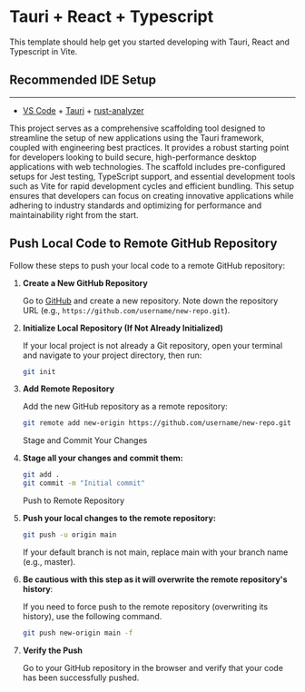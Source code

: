 # Tauri + React + Typescript

This template should help get you started developing with Tauri, React and Typescript in Vite.

## Recommended IDE Setup
---

- [VS Code](https://code.visualstudio.com/) + [Tauri](https://marketplace.visualstudio.com/items?itemName=tauri-apps.tauri-vscode) + [rust-analyzer](https://marketplace.visualstudio.com/items?itemName=rust-lang.rust-analyzer)

This project serves as a comprehensive scaffolding tool designed to streamline the setup of new applications using the Tauri framework, coupled with engineering best practices. It provides a robust starting point for developers looking to build secure, high-performance desktop applications with web technologies. The scaffold includes pre-configured setups for Jest testing, TypeScript support, and essential development tools such as Vite for rapid development cycles and efficient bundling. This setup ensures that developers can focus on creating innovative applications while adhering to industry standards and optimizing for performance and maintainability right from the start.

## Push Local Code to Remote GitHub Repository

Follow these steps to push your local code to a remote GitHub repository:

1. **Create a New GitHub Repository**

   Go to [GitHub](https://github.com/) and create a new repository. Note down the repository URL (e.g., `https://github.com/username/new-repo.git`).

2. **Initialize Local Repository (If Not Already Initialized)**

   If your local project is not already a Git repository, open your terminal and navigate to your project directory, then run:

   ```bash
   git init
   ```

3. **Add Remote Repository**

    Add the new GitHub repository as a remote repository: 

    ```bash
    git remote add new-origin https://github.com/username/new-repo.git ✅
    ```

    Stage and Commit Your Changes

4. **Stage all your changes and commit them:**

    ```bash
    git add .
    git commit -m "Initial commit"
    ```

    Push to Remote Repository

5. **Push your local changes to the remote repository:**


    ```bash
    git push -u origin main
    ```

   If your default branch is not main, replace main with your branch name (e.g., master).
   
6. **Be cautious with this step as it will overwrite the remote repository's history**:

    If you need to force push to the remote repository (overwriting its history), use the following command. 

    ```bash
    git push new-origin main -f 
    ```

    

7. **Verify the Push**

    Go to your GitHub repository in the browser and verify that your code has been successfully pushed.